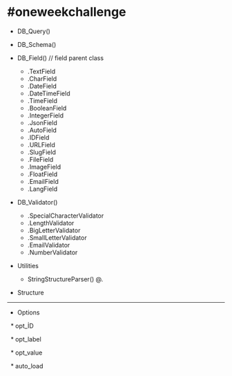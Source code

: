 
# #oneweekchallenge


* DB_Query()
* DB_Schema()
* DB_Field() // field parent class
  * .TextField
  * .CharField
  * .DateField
  * .DateTimeField
  * .TimeField
  * .BooleanField
  * .IntegerField
  * .JsonField
  * .AutoField
  * .IDField
  * .URLField
  * .SlugField
  * .FileField
  * .ImageField
  * .FloatField
  * .EmailField
  * .LangField

* DB_Validator() 
  * .SpecialCharacterValidator
  * .LengthValidator
  * .BigLetterValidator
  * .SmallLetterValidator
  * .EmailValidator
  * .NumberValidator

* Utilities
  * StringStructureParser() <a>@<c>.<e>


* Structure
-----
* Options

  * opt_İD

  * opt_label

  * opt_value

  * auto_load





